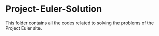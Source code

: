 # Project-Euler-Solution
This folder contains all the codes related to solving the problems of the Project Euler site.

